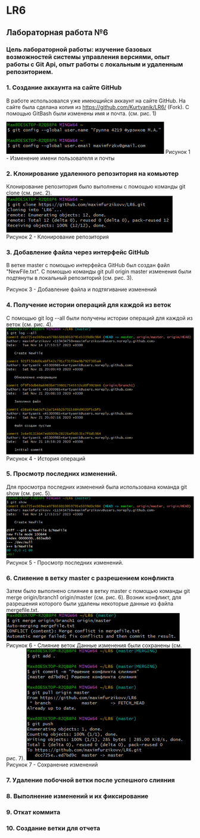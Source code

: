 # LR6
## Лабораторная работа №6
### Цель лабораторной работы: изучение базовых возможностей системы управления версиями, опыт работы с Git Api, опыт работы с локальным и удаленным репозиторием.
### 1. Создание аккаунта на сайте GitHub
В работе использовался уже имеющийся аккаунт на сайте GitHub. На сайте была сделана копия из https://github.com/Kurtyanik/LR6/ (Fork). С помощью GitBash были изменены имя и почта. (см. рис. 1)

![image](Git/1.png)
Рисунок 1 - Изменение имени пользователя и почты
### 2. Клонирование удаленного репозитория на комьютер
Клонирование репозитория было выполнены с помощью команды git clone (см. рис. 2).
![image](Git/2.png)
Рисунок 2 - Клонирование репозитория
### 3. Добавление файла через интерфейс GitHub
В ветке master с помощью интерфейса GitHub был создан файл "NewFile.txt". С помощью команды git pull origin master изменения были подтянуты в локальный репозиторий (см. рис. 3).

Рисунок 3 - Добавление файла и подтягивание изменений
### 4. Получение истории операций для каждой из веток
С помощью git log --all были получены истории операций для каждой из веток (см. рис. 4).
![image](Git/4.png)
Рисунок 4 - История операций
### 5. Просмотр последних изменений.
Для просмотра последних изменений была использована команда git show (см. рис. 5).
![image](Git/5.png)
Рисунок 5 - Просмотр последних изменений.
### 6. Слияение в ветку master с разрешением конфликта
Затем было выполнено слияние в ветку master с помощью команды git merge origin/branch1 origin/master (см. рис. 6). Возник конфликт, для разрешения которого были удалены некоторые данные из файла mergefile.txt.
![image](Git/6.png)
Рисунок 6 - Слияние веток
Данные изменения были сохранены (см. рис. 7).
![image](Git/7.png)
Рисунок 7 - Сохранение изменений
### 7. Удаление побочной ветки после успешного слияния

### 8. Выполнение изменений и их фиксирование

### 9. Откат коммита

### 10. Создание ветки для отчета


